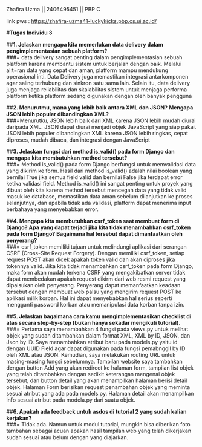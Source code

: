Zhafira Uzma || 2406495451 || PBP C

link pws : https://zhafira-uzma41-luckykicks.pbp.cs.ui.ac.id/

#**Tugas Individu 3** 

##**1. Jelaskan mengapa kita memerlukan data delivery dalam pengimplementasian sebuah platform?**  
###= data delivery sangat penting dalam pengimplementasian sebuah platform karena membantu sistem untuk berjalan dengan baik. Melalui alit=ran data yang cepat dan aman, platform mampu mendukung operasional inti. Data Delivery juga memastikan integrasi antarkomponen agar saling terhubung dan sinkron satu sama lain. Selain itu, data delivery juga menjaga reliabilitas dan skalabilitas sistem untuk menjaga performa platform ketika platform sedang digunakan dengan oleh banyak pengguna   

##**2. Menurutmu, mana yang lebih baik antara XML dan JSON? Mengapa JSON lebih populer dibandingkan XML?**  
###=Menurutku, JSON lebih baik dari XML karena JSON lebih mudah diurai daripada XML. JSON dapat diurai menjadi objek JavaScript yang siap pakai. JSON lebih populer dibandingkan XML  karena JSON lebih ringkas, cepat diproses, mudah dibaca, dan integrasi dengan JavaScript  

##**3. Jelaskan fungsi dari method is_valid() pada form Django dan mengapa kita membutuhkan method tersebut?**  
###= Method is_valid() pada form Django berfungsi untuk memvalidasi data yang dikirim ke form. Hasil dari method is_valid() adalah nilai boolean yang bernilai True jika semua field valid dan bernilai False jika terdapat error ketika validasi field. Method is_valid() ini sangat penting untuk proyek yang dibuat oleh kita karena method tersebut mencegah data yang tidak valid masuk ke database, memastikan data aman sebelum dilanjutkan ke proses selanjutnya, dan apabila tidak ada validasi, platform dapat menerima input berbahaya yang menyebabkan error.

##**4. Mengapa kita membutuhkan csrf_token saat membuat form di Django? Apa yang dapat terjadi jika kita tidak menambahkan csrf_token pada form Django? Bagaimana hal tersebut dapat dimanfaatkan oleh penyerang?**  
###= csrf_token memiliki tujuan untuk melindungi aplikasi dari serangan CSRF (Cross-Site Request Forgery). Dengan memiliki csrf_token, setiap request POST akan dicek apakah token valid dan akan diproses jika tokennya valid. Jika kita tidak menambahkan csrf_token pada form Django, maka form akan mudah terkena CSRF yang mengakibatkan server tidak dapat membedakan apakah request dikirm dari web resmi request yang dipalsukan oleh penyerang. Penyerang dapat memanfaatkan keadaan tersebut dengan membuat web palsu yang mengirim request POST ke aplikasi milik korban. Hal ini dapat menyebabkan hal serius seperti mengganti password korban atau memanipulasi data korban tanpa izin.

##**5. Jelaskan bagaimana cara kamu mengimplementasikan checklist di atas secara step-by-step (bukan hanya sekadar mengikuti tutorial).**  
###= Pertama saya menambahkan 4 fungsi pada views.py untuk melihat objek yang sudah ditambahkan dalam format XML, XML by ID, JSON, dan Json by ID. Saya menambahkan atribut baru pada models.py yaitu id dengan UUID Field agar dapat digunakan pada fungsi pemabnggil by ID oleh XML atau JSON. Kemudian, saya melakukan routing URL untuk masing-masing fungsi sebelumnya.
Tampilan website saya tambahkan dengan button Add yang akan redirect ke halaman form, tampilan list objek yang telah ditambahkan dengan sedikit keterangan mengenai objek tersebut, dan button detail yang akan menampilkan halaman berisi detail objek. Halaman Form berisikan request penambahan objek yang meminta sesuai atribut yang ada pada models.py. Halaman detail akan menampilkan info sesuai atribut pada modela.py dari suatu objek. 

##**6. Apakah ada feedback untuk asdos di tutorial 2 yang sudah kalian kerjakan?**  
###= Tidak ada. Namun untuk modul tutorial, mungkin bisa diberikan foto tambahan sebagai acuan apakah hasil tampilan web yang telah dikerjakan sudah sesuai atau belum dengan yang diajarkan.   